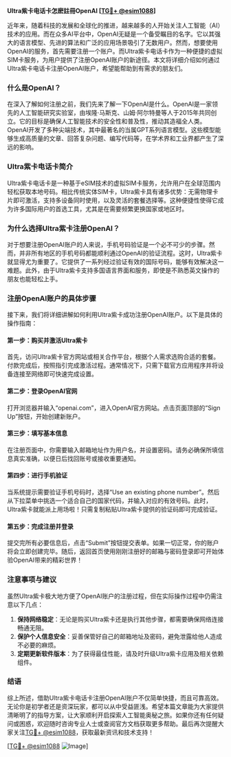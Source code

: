 **Ultra紫卡电话卡怎麽註冊OpenAI [[TG💪+ @esim1088](https://t.me/s/esim1088)]**

近年来，随着科技的发展和全球化的推进，越来越多的人开始关注人工智能（AI）技术的应用。而在众多AI平台中，OpenAI无疑是一个备受瞩目的名字。它以其强大的语言模型、先进的算法和广泛的应用场景吸引了无数用户。然而，想要使用OpenAI的服务，首先需要注册一个账户。而Ultra紫卡电话卡作为一种便捷的虚拟SIM卡服务，为用户提供了注册OpenAI账户的新途径。本文将详细介绍如何通过Ultra紫卡电话卡注册OpenAI账户，希望能帮助到有需求的朋友们。

### 什么是OpenAI？

在深入了解如何注册之前，我们先来了解一下OpenAI是什么。OpenAI是一家领先的人工智能研究实验室，由埃隆·马斯克、山姆·阿尔特曼等人于2015年共同创立。它的目标是确保人工智能技术的安全性和普及性，推动其造福全人类。OpenAI开发了多种尖端技术，其中最著名的当属GPT系列语言模型。这些模型能够生成高质量的文章、回答复杂问题、编写代码等，在学术界和工业界都产生了深远的影响。

### Ultra紫卡电话卡简介

Ultra紫卡电话卡是一种基于eSIM技术的虚拟SIM卡服务，允许用户在全球范围内轻松获取本地号码。相比传统实体SIM卡，Ultra紫卡具有诸多优势：无需物理卡片即可激活，支持多设备同时使用，以及灵活的套餐选择等。这种便捷性使得它成为许多国际用户的首选工具，尤其是在需要频繁更换国家或地区时。

### 为什么选择Ultra紫卡注册OpenAI？

对于想要注册OpenAI账户的人来说，手机号码验证是一个必不可少的步骤。然而，并非所有地区的手机号码都能顺利通过OpenAI的验证流程。这时，Ultra紫卡就显得尤为重要了。它提供了一系列经过验证有效的国际号码，能够有效解决这一难题。此外，由于Ultra紫卡支持多国语言界面和服务，即使是不熟悉英文操作的朋友也能轻松上手。

### 注册OpenAI账户的具体步骤

接下来，我们将详细讲解如何利用Ultra紫卡成功注册OpenAI账户。以下是具体的操作指南：

#### 第一步：购买并激活Ultra紫卡

首先，访问Ultra紫卡官方网站或相关合作平台，根据个人需求选购合适的套餐。付款完成后，按照指引完成激活过程。通常情况下，只需下载官方应用程序并将设备连接至网络即可快速完成设置。

#### 第二步：登录OpenAI官网

打开浏览器并输入“openai.com”，进入OpenAI官方网站。点击页面顶部的“Sign Up”按钮，开始创建新账户。

#### 第三步：填写基本信息

在注册页面中，你需要输入邮箱地址作为用户名，并设置密码。请务必确保所填信息真实准确，以便日后找回账号或接收重要通知。

#### 第四步：进行手机验证

当系统提示需要验证手机号码时，选择“Use an existing phone number”。然后从下拉菜单中挑选一个适合自己的国家代码，并输入对应的有效号码。此时，Ultra紫卡就能派上用场啦！只需复制粘贴Ultra紫卡提供的验证码即可完成验证。

#### 第五步：完成注册并登录

提交完所有必要信息后，点击“Submit”按钮提交表单。如果一切正常，你的账户将会立即创建完毕。随后，返回首页使用刚刚注册好的邮箱与密码登录即可开始体验OpenAI带来的精彩世界！

### 注意事项与建议

虽然Ultra紫卡极大地方便了OpenAI账户的注册过程，但在实际操作过程中仍需注意以下几点：

1. **保持网络稳定**：无论是购买Ultra紫卡还是执行其他步骤，都需要确保网络连接畅通无阻。
2. **保护个人信息安全**：妥善保管好自己的邮箱地址及密码，避免泄露给他人造成不必要的麻烦。
3. **定期更新软件版本**：为了获得最佳性能，请及时升级Ultra紫卡应用及相关依赖组件。

### 结语

综上所述，借助Ultra紫卡电话卡注册OpenAI账户不仅简单快捷，而且可靠高效。无论你是初学者还是资深玩家，都可以从中受益匪浅。希望本篇文章能为大家提供清晰明了的指导方案，让大家顺利开启探索人工智能奥秘之旅。如果你还有任何疑问或困惑，欢迎随时咨询专业人士或查阅官方文档获取更多帮助。最后再次提醒大家关注[TG💪+ @esim1088](https://t.me/s/esim1088)，获取最新资讯和技术支持！

[[TG💪+ @esim1088](https://t.me/s/esim1088) ![Image](https://i.postimg.cc/4NQfJmqS/Snipaste-2025-05-13-00-14-12.png)]